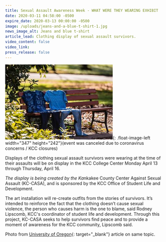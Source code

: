 ```yaml
---
title: Sexual Assault Awareness Week - WHAT WERE THEY WEARING EXHIBIT
date: 2020-03-11 04:58:00 -0500
expire_date: 2020-03-13 00:00:00 -0500
image: /uploads/jeans-and-a-blue-t-shirt-1.jpg
news_image_alt: Jeans and blue t-shirt
article_lead: Clothing display of sexual assault survivors.
video_content: false
video_link:
press_release: false
---
```


![](/uploads/jeans-and-a-blue-t-shirt-1.jpg){: .float-image-left width="347" height="242"}(event was canceled due to coronavirus concerns / KCC closures)

Displays of the clothing sexual assault survivors were wearing at the time of their assaults will be on display in the KCC College Center Monday April 13 through Thursday, April 16.&nbsp;

*The display is being created by the Ka*nkakee County Center Against Sexual Assault (KC-CASA), and is sponsored by the KCC Office of Student Life and Development.

The art installation will re-create outfits from the stories of survivors. It’s intended to reinforce the fact that the clothing doesn’t cause sexual violence, the person who causes harm is the one to blame, said Rodney Lipscomb, KCC's coordinator of student life and development. Through this project, KC-CASA seeks to help survivors find peace and to provide a moment of awareness for the KCC community, Lipscomb said.

Photo from [University of Oregon](https://www.forestry.oregonstate.edu/wwyw/stories){: target="_blank"} article on same topic.<br>&nbsp;